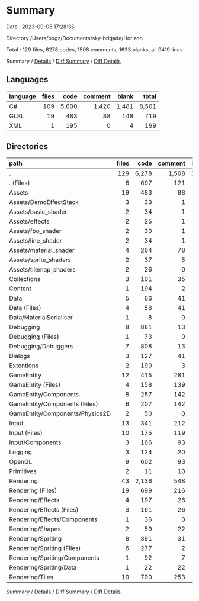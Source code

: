 # Summary

Date : 2023-09-05 17:28:35

Directory /Users/bogz/Documents/sky-brigade/Horizon

Total : 129 files,  6278 codes, 1508 comments, 1633 blanks, all 9419 lines

Summary / [Details](details.md) / [Diff Summary](diff.md) / [Diff Details](diff-details.md)

## Languages
| language | files | code | comment | blank | total |
| :--- | ---: | ---: | ---: | ---: | ---: |
| C# | 109 | 5,600 | 1,420 | 1,481 | 8,501 |
| GLSL | 19 | 483 | 88 | 148 | 719 |
| XML | 1 | 195 | 0 | 4 | 199 |

## Directories
| path | files | code | comment | blank | total |
| :--- | ---: | ---: | ---: | ---: | ---: |
| . | 129 | 6,278 | 1,508 | 1,633 | 9,419 |
| . (Files) | 6 | 607 | 121 | 128 | 856 |
| Assets | 19 | 483 | 88 | 148 | 719 |
| Assets/DemoEffectStack | 3 | 33 | 1 | 7 | 41 |
| Assets/basic_shader | 2 | 34 | 1 | 11 | 46 |
| Assets/effects | 2 | 25 | 1 | 6 | 32 |
| Assets/fbo_shader | 2 | 30 | 1 | 10 | 41 |
| Assets/line_shader | 2 | 34 | 1 | 11 | 46 |
| Assets/material_shader | 4 | 264 | 78 | 75 | 417 |
| Assets/sprite_shaders | 2 | 37 | 5 | 17 | 59 |
| Assets/tilemap_shaders | 2 | 26 | 0 | 11 | 37 |
| Collections | 3 | 101 | 35 | 30 | 166 |
| Content | 1 | 194 | 2 | 52 | 248 |
| Data | 5 | 66 | 41 | 22 | 129 |
| Data (Files) | 4 | 58 | 41 | 20 | 119 |
| Data/MaterialSerialiser | 1 | 8 | 0 | 2 | 10 |
| Debugging | 8 | 881 | 13 | 194 | 1,088 |
| Debugging (Files) | 1 | 73 | 0 | 10 | 83 |
| Debugging/Debuggers | 7 | 808 | 13 | 184 | 1,005 |
| Dialogs | 3 | 127 | 41 | 26 | 194 |
| Extentions | 2 | 190 | 3 | 52 | 245 |
| GameEntity | 12 | 415 | 281 | 133 | 829 |
| GameEntity (Files) | 4 | 158 | 139 | 50 | 347 |
| GameEntity/Components | 8 | 257 | 142 | 83 | 482 |
| GameEntity/Components (Files) | 6 | 207 | 142 | 70 | 419 |
| GameEntity/Components/Physics2D | 2 | 50 | 0 | 13 | 63 |
| Input | 13 | 341 | 212 | 82 | 635 |
| Input (Files) | 10 | 175 | 119 | 39 | 333 |
| Input/Components | 3 | 166 | 93 | 43 | 302 |
| Logging | 3 | 124 | 20 | 20 | 164 |
| OpenGL | 9 | 602 | 93 | 163 | 858 |
| Primitives | 2 | 11 | 10 | 3 | 24 |
| Rendering | 43 | 2,136 | 548 | 580 | 3,264 |
| Rendering (Files) | 19 | 699 | 216 | 208 | 1,123 |
| Rendering/Effects | 4 | 197 | 26 | 47 | 270 |
| Rendering/Effects (Files) | 3 | 161 | 26 | 39 | 226 |
| Rendering/Effects/Components | 1 | 36 | 0 | 8 | 44 |
| Rendering/Shapes | 2 | 59 | 22 | 14 | 95 |
| Rendering/Spriting | 8 | 391 | 31 | 103 | 525 |
| Rendering/Spriting (Files) | 6 | 277 | 2 | 68 | 347 |
| Rendering/Spriting/Components | 1 | 92 | 7 | 29 | 128 |
| Rendering/Spriting/Data | 1 | 22 | 22 | 6 | 50 |
| Rendering/Tiles | 10 | 790 | 253 | 208 | 1,251 |

Summary / [Details](details.md) / [Diff Summary](diff.md) / [Diff Details](diff-details.md)